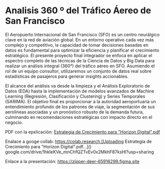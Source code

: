 # Analisis 360 º del Tráfico Áereo de San Francisco
El Aeropuerto Internacional de San Francisco (SFO) es un centro neurálgico clave en la red de aviación global. En un entorno operativo cada vez más complejo y competitivo, la capacidad de tomar decisiones basadas en datos es fundamental para optimizar la eficiencia y planificar el crecimiento estratégico.
El presente proyecto final integrador se enfoca en aplicar el espectro completo de las técnicas de la Ciencia de Datos y Big Data para realizar un análisis integral (360°) del tráfico aéreo en SFO. Asumiendo el rol de un equipo consultor, utilizaremos un conjunto de datos real sobre estadísticas de pasajeros para generar insights accionables.

El alcance del análisis va desde la limpieza y el Análisis Exploratorio de Datos (EDA) hasta la implementación de modelos avanzados de Machine Learning (Regresión, Clasificación y Clustering) y Series Temporales (SARIMA). El objetivo final es proporcionar a la autoridad aeroportuaria un entendimiento profundo de los patrones de viaje, la segmentación de sus aerolíneas asociadas y un pronóstico robusto de la demanda futura, culminando en recomendaciones estratégicas con impacto directo en el negocio.

PDF con la epxlicación: [Estrategia de Crecimiento para "Horizon Digital".pdf](https://github.com/user-attachments/files/23054111/Estrategia.de.Crecimiento.para.Horizon.Digital.pdf)

Enalace a googe collab: https://colab.research.[Uploading Estrategia de Crecimiento para "Horizon Digital".pdf…]()
google.com/drive/1hkIeKVe_mnChfQZTvEv0x2MkhF87ksHl?usp=sharing

Enlace a la presentación: https://zipper-deer-65916299.figma.site
